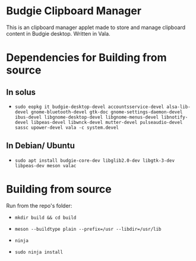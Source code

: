 # Budgie Clipboard Manager
This is an clipboard manager applet made to store and manage clipboard content in Budgie desktop. Written in Vala.

# Dependencies for Building from source

## In solus 

- `sudo eopkg it budgie-desktop-devel accountsservice-devel alsa-lib-devel gnome-bluetooth-devel gtk-doc gnome-settings-daemon-devel ibus-devel libgnome-desktop-devel libgnome-menus-devel libnotify-devel libpeas-devel libwnck-devel mutter-devel pulseaudio-devel sassc upower-devel vala -c system.devel`

## In Debian/ Ubuntu 

- `sudo apt install budgie-core-dev libglib2.0-dev libgtk-3-dev libpeas-dev meson valac`

# Building from source
Run from the repo's folder:

- `mkdir build && cd build`

- `meson --buildtype plain --prefix=/usr --libdir=/usr/lib`

- `ninja`

- `sudo ninja install`

